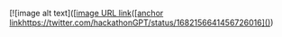 [![image alt text]([[image URL link](https://github.com/newdevorder/QA-in-PDF-using-ChatGPT-and-Pinecone/blob/main/GMT20230719-223706_Recording_1920x1080.08_38_27_13.Still002.jpg)([[anchor link](https://twitter.com/hackathonGPT/status/1682156641456726016)https://twitter.com/hackathonGPT/status/1682156641456726016]())
